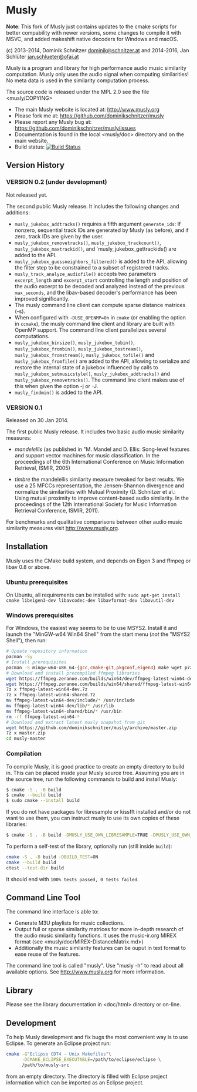 Musly
=====

**Note**: This fork of Musly just contains updates to the cmake scripts for better compability with newer versions, some changes to compile it with MSVC, and added makeshift native decoders for Windows and macOS.


(c) 2013-2014, Dominik Schnitzer <dominik@schnitzer.at>
and 2014-2016, Jan Schlüter <jan.schlueter@ofai.at>

Musly is a program and library for high performance audio music similarity
computation. Musly only uses the audio signal when computing similarities!
No meta data is used in the similarity computation process.

The source code is released under the MPL 2.0 see the file <musly/COPYING>

* The main Musly website is located at: <http://www.musly.org>
* Please fork me at: <https://github.com/dominikschnitzer/musly>
* Please report any Musly bug at:
  <https://github.com/dominikschnitzer/musly/issues>
* Documentation is found in the local <musly/doc> directory and on the main
  website.
* Build status: [![Build Status](https://travis-ci.org/dominikschnitzer/musly.svg?branch=master)](https://travis-ci.org/dominikschnitzer/musly)

## Version History ##

### VERSION 0.2 (under development) ###
Not released yet.

The second public Musly release. It includes the following changes and
additions:

-   `musly_jukebox_addtracks()` requires a fifth argument `generate_ids`: If
    nonzero, sequential track IDs are generated by Musly (as before), and if
    zero, track IDs are given by the user.
-   `musly_jukebox_removetracks()`, `musly_jukebox_trackcount()`,
    `musly_jukebox_maxtrackid()`, and `musly_jukebox_gettrackids() are added
    to the API.
-   `musly_jukebox_guessneighbors_filtered()` is added to the API, allowing
    the filter step to be constrained to a subset of registered tracks.
-   `musly_track_analyze_audiofile()` accepts two parameters `excerpt_length`
    and `excerpt_start` controlling the length and position of the audio
    excerpt to be decoded and analyzed instead of the previous `max_seconds`,
    and the libav-based decoder's performance has been improved significantly.
-   The musly command line client can compute sparse distance matrices (-s).
-   When configured with `-DUSE_OPENMP=On` in `cmake` (or enabling the option
    in `ccmake`), the musly command line client and library are built with
    OpenMP support. The command line client parallelizes several computations.
-   `musly_jukebox_binsize()`, `musly_jukebox_tobin()`,
    `musly_jukebox_frombin()`, `musly_jukebox_tostream()`,
    `musly_jukebox_fromstream()`, `musly_jukebox_tofile()` and
    `musly_jukebox_fromfile()` are added to the API, allowing to serialize
    and restore the internal state of a jukebox influenced by calls to
    `musly_jukebox_setmusicstyle()`, `musly_jukebox_addtracks()` and
    `musly_jukebox_removetracks()`. The command line client makes use of this
    when given the option -j or -J.
-   `musly_findmin()` is added to the API.

### VERSION 0.1 ###
Released on 30 Jan 2014.

The first public Musly release. It includes two basic audio music similarity
measures:

-   *mandelellis* (as published in "M. Mandel and D. Ellis: Song-level
    features and support vector machines for music classification. In the
    proceedings of the 6th International Conference on Music Information Retrieval,
    ISMIR, 2005)
    
-   *timbre* the mandelellis similarity measure tweaked for best
    results. We use a 25 MFCCs representation, the Jensen-Shannon divergence
    and normalize the similarities with Mutual Proximity
    (D. Schnitzer et al.: Using mutual proximity to improve
    content-based audio similarity. In the proceedings of the 12th
    International Society for Music Information Retrieval
    Conference, ISMIR, 2011).

For benchmarks and qualitative comparisons between other audio music
similarity measures visit <http://www.musly.org>.


## Installation ##

Musly uses the CMake build system, and depends on Eigen 3 and ffmpeg or libav
0.8 or above.

### Ubuntu prerequisites ###

On Ubuntu, all requirements can be installed with:
`sudo apt-get install cmake libeigen3-dev libavcodec-dev libavformat-dev libavutil-dev`

### Windows prerequisites ###

For Windows, the easiest way seems to be to use MSYS2. Install it and launch
the "MinGW-w64 Win64 Shell" from the start menu (*not* the "MSYS2 Shell"),
then run:

```bash
# Update repository information
pacman -Sy
# Install prerequisites
pacman -S mingw-w64-x86_64-{gcc,cmake-git,pkgconf,eigen3} make wget p7zip
# Download and install precompiled ffmpeg libraries
wget https://ffmpeg.zeranoe.com/builds/win64/dev/ffmpeg-latest-win64-dev.7z
wget https://ffmpeg.zeranoe.com/builds/win64/shared/ffmpeg-latest-win64-shared.7z
7z x ffmpeg-latest-win64-dev.7z
7z x ffmpeg-latest-win64-shared.7z
mv ffmpeg-latest-win64-dev/include/* /usr/include
mv ffmpeg-latest-win64-dev/lib/* /usr/lib
mv ffmpeg-latest-win64-shared/bin/* /usr/bin
rm -rf ffmpeg-latest-win64-*
# Download and extract latest musly snapshot from git
wget https://github.com/dominikschnitzer/musly/archive/master.zip
7z x master.zip
cd musly-master
```

### Compilation ###

To compile Musly, it is good practice to create an empty directory to build in.
This can be placed inside your Musly source tree. Assuming you are in the source
tree, run the following commands to build and install Musly:

```bash
$ cmake -S . -B build
$ cmake --build build 
$ sudo cmake --install build
```

If you do not have packages for libresample or kissfft installed and/or do not want
to use them, you can instruct musly to use its own copies of these libraries:

```bash
$ cmake -S . -B build -DMUSLY_USE_OWN_LIBRESAMPLE=TRUE -DMUSLY_USE_OWN_LIBKISSFFT=TRUE
```

To perform a self-test of the library, optionally run (still inside `build`):

```bash
cmake -S . -B build -DBUILD_TEST=ON
cmake --build build
ctest --test-dir build
```

It should end with `100% tests passed, 0 tests failed`.


## Command Line Tool ##

The command line interface is able to:

* Generate M3U playlists for music collections.
* Output full or sparse similarity matrices for more in-depth research of the
  audio music similarity functions. It uses the music-ir.org MIREX format
  (see <musly/doc/MIREX-DistanceMatrix.md>)
* Additionally the music similarity features can be ouput in text format
  to ease reuse of the features.
  
The command line tool is called "musly". Use "musly -h" to read about all
available options. See <http://www.musly.org> for more information.


## Library ##

Please see the library documentation in <doc/html> directory or on-line.


## Development ##

To help Musly development and fix bugs the most convenient way is to use
Eclipse. To generate an Eclipse project run:

```bash
cmake -G"Eclipse CDT4 - Unix Makefiles"\
      -DCMAKE_ECLIPSE_EXECUTABLE=/path/to/eclipse/eclipse \
      /path/to/musly-src
```

from an empty directory. The directory is filled with Eclipse project
information which can be imported as an Eclipse project.

